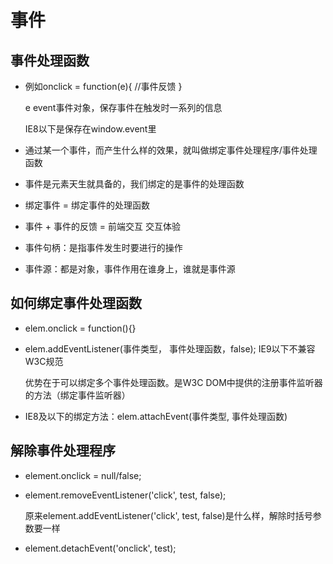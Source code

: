# 事件

## 事件处理函数

- 例如onclick = function(e){ //事件反馈 }

  e event事件对象，保存事件在触发时一系列的信息
  
  IE8以下是保存在window.event里
  
- 通过某一个事件，而产生什么样的效果，就叫做绑定事件处理程序/事件处理函数

- 事件是元素天生就具备的，我们绑定的是事件的处理函数

- 绑定事件 = 绑定事件的处理函数

- 事件 + 事件的反馈 = 前端交互 交互体验

- 事件句柄：是指事件发生时要进行的操作

- 事件源：都是对象，事件作用在谁身上，谁就是事件源

## 如何绑定事件处理函数

- elem.onclick = function(){}

- elem.addEventListener(事件类型， 事件处理函数，false); IE9以下不兼容 W3C规范

  优势在于可以绑定多个事件处理函数。是W3C DOM中提供的注册事件监听器的方法（绑定事件监听器）

- IE8及以下的绑定方法：elem.attachEvent(事件类型, 事件处理函数)

## 解除事件处理程序

- element.onclick = null/false;

- element.removeEventListener('click', test, false);

  原来element.addEventListener('click', test, false)是什么样，解除时括号参数要一样

- element.detachEvent('onclick', test);
